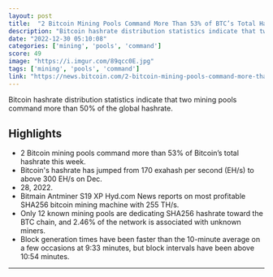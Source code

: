 ```yaml
---
layout: post
title:  "2 Bitcoin Mining Pools Command More Than 53% of BTC’s Total Hashrate"
description: "Bitcoin hashrate distribution statistics indicate that two mining pools command more than 50% of the global hashrate."
date: "2022-12-30 05:10:08"
categories: ['mining', 'pools', 'command']
score: 49
image: "https://i.imgur.com/89qcc0E.jpg"
tags: ['mining', 'pools', 'command']
link: "https://news.bitcoin.com/2-bitcoin-mining-pools-command-more-than-53-of-btcs-total-hashrate/"
---
```


Bitcoin hashrate distribution statistics indicate that two mining pools command more than 50% of the global hashrate.

## Highlights

- 2 Bitcoin mining pools command more than 53% of Bitcoin’s total hashrate this week.
- Bitcoin's hashrate has jumped from 170 exahash per second (EH/s) to above 300 EH/s on Dec.
- 28, 2022.
- Bitmain Antminer S19 XP Hyd.com News reports on most profitable SHA256 bitcoin mining machine with 255 TH/s.
- Only 12 known mining pools are dedicating SHA256 hashrate toward the BTC chain, and 2.46% of the network is associated with unknown miners.
- Block generation times have been faster than the 10-minute average on a few occasions at 9:33 minutes, but block intervals have been above 10:54 minutes.

---
